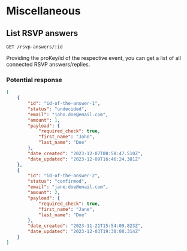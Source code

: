 
# Miscellaneous

## List RSVP answers

```
GET /rsvp-answers/:id
```

Providing the proKey/id of the respective event, you can get a list of all connected RSVP answers/replies.

### Potential response

```json
[
    {
        "id": "id-of-the-answer-1",
        "status": "undecided",
        "email": "john.doe@email.com",
        "amount": 1,
        "payload": {
            "required_check": true,
            "first_name": "John",
            "last_name": "Doe"
        },
        "date_created": "2023-12-07T08:58:47.510Z",
        "date_updated": "2023-12-09T16:46:24.381Z"
    },
    {
        "id": "id-of-the-answer-2",
        "status": "confirmed",
        "email": "jane.doe@email.com",
        "amount": 2,
        "payload": {
            "required_check": true,
            "first_name": "Jane",
            "last_name": "Doe"
        },
        "date_created": "2023-11-21T15:54:09.823Z",
        "date_updated": "2023-12-03T19:30:00.314Z"
    }
]
```
